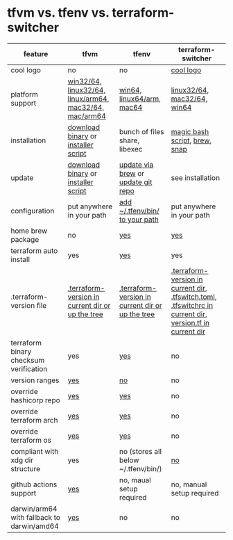 # tfvm vs. tfenv vs. terraform-switcher

| feature          | tfvm | tfenv | terraform-switcher | 
|------------------|------|-------|--------------------|
| cool logo        | no | no | [cool logo](https://github.com/warrensbox/terraform-switcher#terraform-switcher) |
| platform support | [win32/64, linux32/64, linux/arm64, mac32/64, mac/arm64](https://github.com/cbuschka/tfvm/releases/latest) | [win64, linux64/arm, mac64](https://github.com/tfutils/tfenv#support) | [linux32/64, mac32/64, win64](https://github.com/warrensbox/terraform-switcher#installation) |
| installation     | [download binary](https://github.com/cbuschka/tfvm/releases/latest) or [installer script](https://github.com/cbuschka/tfvm/blob/main/readme.md#installation) | bunch of files share, libexec | [magic bash script](https://github.com/warrensbox/terraform-switcher#general-linux), [brew](https://github.com/warrensbox/terraform-switcher#homebrew), [snap](https://github.com/warrensbox/terraform-switcher#snapcraft-for-centos-ubuntu-linux-mint-rhel-debian-fedora) |
| update           | [download binary](https://github.com/cbuschka/tfvm/releases/latest) or [installer script](https://github.com/cbuschka/tfvm/blob/main/readme.md#installation) | [update via brew](https://github.com/tfutils/tfenv#automatic) or [update git repo](https://github.com/tfutils/tfenv#upgrading) | see installation |
| configuration    | put anywhere in your path | [add ~/.tfenv/bin/ to your path](https://github.com/tfutils/tfenv#manual) | put anywhere in your path |
| home brew package | no | [yes](https://github.com/tfutils/tfenv#automatic) | [yes](https://github.com/warrensbox/terraform-switcher#homebrew) |
| terraform auto install  | yes | [yes](https://github.com/tfutils/tfenv#tfenv_auto_install) | yes |
| .terraform-version file | [.terraform-version in current dir or up the tree](https://github.com/cbuschka/tfvm#configure-terraform-version) | [.terraform-version in current dir or up the tree](https://github.com/tfutils/tfenv#terraform-version) | [.terraform-version in current dir](https://github.com/warrensbox/terraform-switcher#instead-of-a-tfswitchrc-file-a-terraform-version-file-may-be-used-for-compatibility-with-tfenv-and-other-tools-which-use-it), [.tfswitch.toml](https://github.com/warrensbox/terraform-switcher#use-tfswitchtoml-file--for-non-admin---users-with-limited-privilege-on-their-computers), [.tfswitchrc in current dir](https://github.com/warrensbox/terraform-switcher#use-tfswitchrc-file), [version.tf in current dir](https://github.com/warrensbox/terraform-switcher#use-versiontf-file) |
| terraform binary checksum verification | yes | [yes](https://github.com/tfutils/tfenv#tfenv-install-version) | no |
| version ranges   | [yes](https://github.com/cbuschka/tfvm#configure-terraform-version) | [no](https://github.com/tfutils/tfenv#min-required) | no |
| override hashicorp repo | [yes](https://github.com/cbuschka/tfvm/blob/main/doc/env-vars.md#environment-variables) | [yes](https://github.com/tfutils/tfenv#tfenv_remote) | no |
| override terraform arch | [yes](https://github.com/cbuschka/tfvm/blob/main/doc/env-vars.md#environment-variables) | [yes](https://github.com/tfutils/tfenv#tfenv_arch) | no |
| override terraform os | [yes](https://github.com/cbuschka/tfvm/blob/main/doc/env-vars.md#environment-variables) | [yes](https://github.com/tfutils/tfenv#tfenv_arch) | no |
| compliant with xdg dir structure | yes | no (stores all below ~/.tfenv/bin/) | [no](https://github.com/warrensbox/terraform-switcher/issues/80) |
| github actions support | [yes](https://github.com/cbuschka/setup-tfvm) | no, maual setup required | no, manual setup required |
| darwin/arm64 with fallback to darwin/amd64 | [yes](https://github.com/cbuschka/tfvm/issues/25) | no | no |

